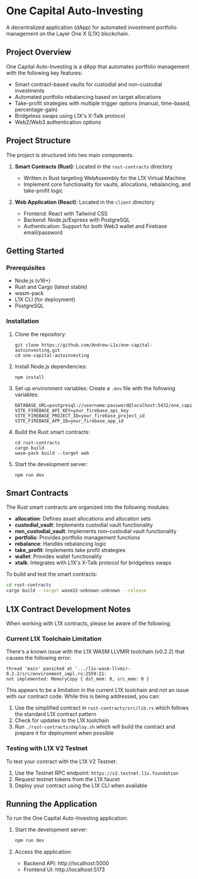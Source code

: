 # One Capital Auto-Investing

A decentralized application (dApp) for automated investment portfolio management on the Layer One X (L1X) blockchain.

## Project Overview

One Capital Auto-Investing is a dApp that automates portfolio management with the following key features:

- Smart contract-based vaults for custodial and non-custodial investments
- Automated portfolio rebalancing based on target allocations
- Take-profit strategies with multiple trigger options (manual, time-based, percentage-gain)
- Bridgeless swaps using L1X's X-Talk protocol
- Web2/Web3 authentication options

## Project Structure

The project is structured into two main components:

1. **Smart Contracts (Rust)**: Located in the `rust-contracts` directory
   - Written in Rust targeting WebAssembly for the L1X Virtual Machine
   - Implement core functionality for vaults, allocations, rebalancing, and take-profit logic

2. **Web Application (React)**: Located in the `client` directory
   - Frontend: React with Tailwind CSS
   - Backend: Node.js/Express with PostgreSQL
   - Authentication: Support for both Web3 wallet and Firebase email/password

## Getting Started

### Prerequisites

- Node.js (v16+)
- Rust and Cargo (latest stable)
- wasm-pack
- L1X CLI (for deployment)
- PostgreSQL

### Installation

1. Clone the repository:
   ```
   git clone https://github.com/Andrew-L1x/one-capital-autoinvesting.git
   cd one-capital-autoinvesting
   ```

2. Install Node.js dependencies:
   ```
   npm install
   ```

3. Set up environment variables:
   Create a `.env` file with the following variables:
   ```
   DATABASE_URL=postgresql://username:password@localhost:5432/one_capital
   VITE_FIREBASE_API_KEY=your_firebase_api_key
   VITE_FIREBASE_PROJECT_ID=your_firebase_project_id
   VITE_FIREBASE_APP_ID=your_firebase_app_id
   ```

4. Build the Rust smart contracts:
   ```
   cd rust-contracts
   cargo build
   wasm-pack build --target web
   ```

5. Start the development server:
   ```
   npm run dev
   ```

## Smart Contracts

The Rust smart contracts are organized into the following modules:

- **allocation**: Defines asset allocations and allocation sets
- **custodial_vault**: Implements custodial vault functionality
- **non_custodial_vault**: Implements non-custodial vault functionality
- **portfolio**: Provides portfolio management functions
- **rebalance**: Handles rebalancing logic
- **take_profit**: Implements take profit strategies
- **wallet**: Provides wallet functionality
- **xtalk**: Integrates with L1X's X-Talk protocol for bridgeless swaps

To build and test the smart contracts:

```bash
cd rust-contracts
cargo build --target wasm32-unknown-unknown --release
```

## L1X Contract Development Notes

When working with L1X contracts, please be aware of the following:

### Current L1X Toolchain Limitation

There's a known issue with the L1X WASM LLVMIR toolchain (v0.2.2) that causes the following error:
```
thread 'main' panicked at '.../l1x-wasm-llvmir-0.2.2/src/environment_impl.rs:2559:21:
not implemented: MemoryCopy { dst_mem: 0, src_mem: 0 }
```

This appears to be a limitation in the current L1X toolchain and not an issue with our contract code. While this is being addressed, you can:

1. Use the simplified contract in `rust-contracts/src/lib.rs` which follows the standard L1X contract pattern
2. Check for updates to the L1X toolchain
3. Run `./rust-contracts/deploy.sh` which will build the contract and prepare it for deployment when possible

### Testing with L1X V2 Testnet

To test your contract with the L1X V2 Testnet:

1. Use the Testnet RPC endpoint: `https://v2.testnet.l1x.foundation`
2. Request testnet tokens from the L1X faucet
3. Deploy your contract using the L1X CLI when available

## Running the Application

To run the One Capital Auto-Investing application:

1. Start the development server:
   ```bash
   npm run dev
   ```

2. Access the application:
   - Backend API: http://localhost:5000
   - Frontend UI: http://localhost:5173
